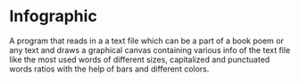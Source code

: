 # Infographic
 A program that reads in a a text file which can be a part of a book poem or any text and draws a graphical canvas containing various info of the text file like the most used words of different sizes, capitalized and punctuated words ratios with the help of bars and different colors.
